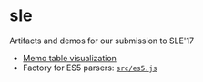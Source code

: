 # sle
Artifacts and demos for our submission to SLE'17

- [Memo table visualization](https://incremental-packrat.github.io/sle/memo-viz.html)
- Factory for ES5 parsers: [`src/es5.js`](https://github.com/incremental-packrat/sle/blob/master/src/es5.js)

